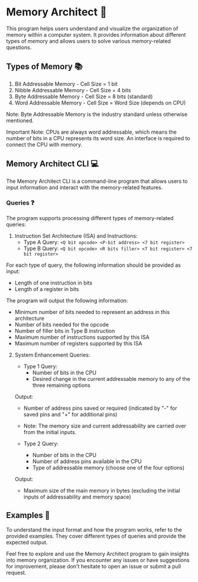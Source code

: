 # Memory Architect 	🧠

This program helps users understand and visualize the organization of memory within a computer system. It provides information about different types of memory and allows users to solve various memory-related questions.

## Types of Memory 📚

1. Bit Addressable Memory - Cell Size = 1 bit
2. Nibble Addressable Memory - Cell Size = 4 bits
3. Byte Addressable Memory - Cell Size = 8 bits (standard)
4. Word Addressable Memory - Cell Size = Word Size (depends on CPU)

Note: Byte Addressable Memory is the industry standard unless otherwise mentioned.

Important Note: CPUs are always word addressable, which means the number of bits in a CPU represents its word size. An interface is required to connect the CPU with memory.

## Memory Architect CLI 💻

The Memory Architect CLI is a command-line program that allows users to input information and interact with the memory-related features.

### Queries ❓

The program supports processing different types of memory-related queries:

1. Instruction Set Architecture (ISA) and Instructions:
   - Type A Query: `<Q bit opcode> <P-bit address> <7 bit register>`
   - Type B Query: `<Q bit opcode> <R bits filler> <7 bit register> <7 bit register>`

For each type of query, the following information should be provided as input:

- Length of one instruction in bits
- Length of a register in bits

The program will output the following information:

- Minimum number of bits needed to represent an address in this architecture
- Number of bits needed for the opcode
- Number of filler bits in Type B instruction
- Maximum number of instructions supported by this ISA
- Maximum number of registers supported by this ISA

2. System Enhancement Queries:
   - Type 1 Query:
     - Number of bits in the CPU
     - Desired change in the current addressable memory to any of the three remaining options

   Output:
   - Number of address pins saved or required (indicated by "-" for saved pins and "+" for additional pins)
   - Note: The memory size and current addressability are carried over from the initial inputs.

   - Type 2 Query:
     - Number of bits in the CPU
     - Number of address pins available in the CPU
     - Type of addressable memory (choose one of the four options)

   Output:
   - Maximum size of the main memory in bytes (excluding the initial inputs of addressability and memory space)

## Examples 🌟

To understand the input format and how the program works, refer to the provided examples. They cover different types of queries and provide the expected output.

Feel free to explore and use the Memory Architect program to gain insights into memory organization. If you encounter any issues or have suggestions for improvement, please don't hesitate to open an issue or submit a pull request.
